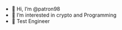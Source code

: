 - 👋 Hi, I’m @patron98
- 👀 I’m interested in crypto and Programming
- 🌱 Test Engineer

<!---
patron98/patron98 is a ✨ special ✨ repository because its `README.md` (this file) appears on your GitHub profile.
You can click the Preview link to take a look at your changes.
--->
